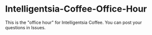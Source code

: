 # Intelligentsia-Coffee-Office-Hour
This is the "office hour" for Intelligentsia Coffee. 
You can post your questions in Issues. 
